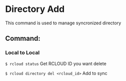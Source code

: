# Directory Add
This command is used to manage syncronized directory

## Command:

### Local to Local
`$ rcloud status` Get RCLOUD ID you want delete

`$ rcloud directory del <rcloud_id>` Add to sync